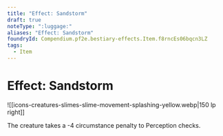 ```yaml
---
title: "Effect: Sandstorm"
draft: true
noteType: ":luggage:"
aliases: "Effect: Sandstorm"
foundryId: Compendium.pf2e.bestiary-effects.Item.f8rncEs06bqcn3LZ
tags:
  - Item
---
```


# Effect: Sandstorm
![[icons-creatures-slimes-slime-movement-splashing-yellow.webp|150 lp right]]

The creature takes a -4 circumstance penalty to Perception checks.

